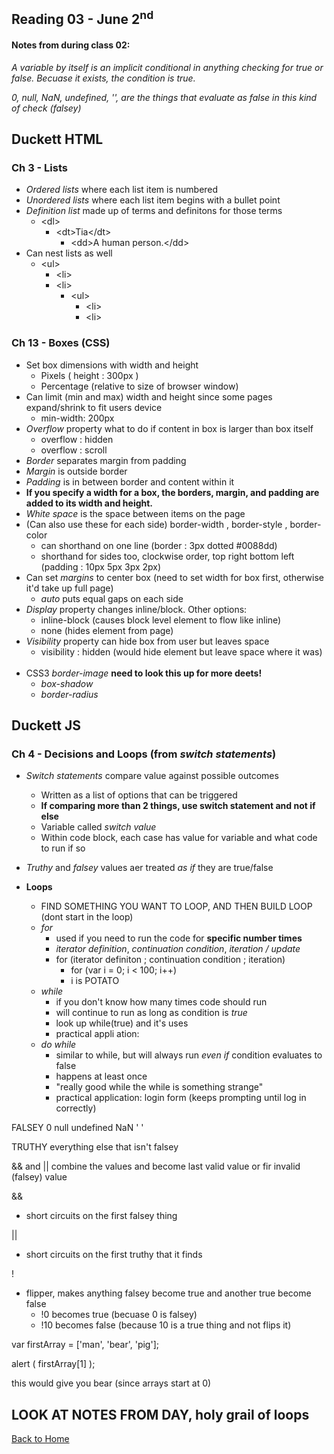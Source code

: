 ## Reading 03 - June 2<sup>nd</sup>

#### Notes from during class 02:

*A variable by itself is an implicit conditional in anything checking for true or false. Becuase it exists, the condition is true.*

*0, null, NaN, undefined, '', are the things that evaluate as false in this kind of check (falsey)*

## **Duckett HTML**

### Ch 3 - Lists
- *Ordered lists* where each list item is numbered
- *Unordered lists* where each list item begins with a bullet point
- *Definition list* made up of terms and definitons for those terms
  - \<dl> 
    - \<dt>Tia\</dt>
      - \<dd>A human person.\</dd>
- Can nest lists as well 
  - \<ul>
    - \<li>
    - \<li>
      - \<ul>
        - \<li>
        - \<li>

### Ch 13 - Boxes (CSS)
- Set box dimensions with width and height
  - Pixels ( height : 300px )
  - Percentage (relative to size of browser window)
- Can limit (min and max) width and height since some pages expand/shrink to fit users device
  - min-width: 200px   
- *Overflow* property what to do if content in box is larger than box itself
  - overflow : hidden
  - overflow : scroll
- *Border* separates margin from padding
- *Margin* is outside border
- *Padding* is in between border and content within it
- **If you specify a width for a box, the borders, margin, and padding are added to its width and height.**
- *White space* is the space between items on the page
- (Can also use these for each side) border-width , border-style , border-color 
  - can shorthand on one line (border : 3px dotted #0088dd)
  - shorthand for sides too, clockwise order, top right bottom left (padding : 10px 5px 3px 2px)
- Can set *margins* to center box (need to set width for box first, otherwise it'd take up full page)
  - *auto* puts equal gaps on each side
- *Display* property changes inline/block. Other options:
  - inline-block (causes block level element to flow like inline)
  - none (hides element from page)
- *Visibility* property can hide box from user but leaves space
  - visibility : hidden (would hide element but leave space where it was)
<br></br>
- CSS3 *border-image* **need to look this up for more deets!**
  - *box-shadow*
  - *border-radius*

## **Duckett JS**

### Ch 4 - Decisions and Loops (from *switch statements*)
- *Switch statements* compare value against possible outcomes
  - Written as a list of options that can be triggered
  - **If comparing more than 2 things, use switch statement and not if else**
  - Variable called *switch value* 
  - Within code block, each case has value for variable and what code to run if so
- *Truthy* and *falsey* values aer treated *as if* they are true/false

- **Loops**
  - FIND SOMETHING YOU WANT TO LOOP, AND THEN BUILD LOOP (dont start in the loop)
  - *for*
    - used if you need to run the code for **specific number times**
    - *iterator definition*, *continuation condition*, *iteration / update*
    - for (iterator definiton ; continuation condition ; iteration)
      - for (var i = 0; i < 100; i++)
      - i is POTATO
  - *while*
    - if you don't know how many times code should run
    - will continue to run as long as condition is *true*
    - look up while(true) and it's uses
    - practical appli ation: 
  - *do while*
    - similar to while, but will always run *even if* condition evaluates to false
    - happens at least once 
    - "really good while the while is something strange"
    - practical application: login form (keeps prompting until log in correctly)
    


FALSEY
0
null
undefined
NaN
' '

TRUTHY
everything else that isn't falsey


&& and || combine the values and become last valid value or fir invalid (falsey) value

&&
- short circuits on the first falsey thing

||
- short circuits on the first truthy that it finds

!
- flipper, makes anything falsey become true and another true become false
  - !0 becomes true (becuase 0 is falsey)
  - !10 becomes false (because 10 is a true thing and not flips it)



var firstArray = ['man', 'bear', 'pig'];

alert ( firstArray[1] );

this would give you bear (since arrays start at 0)

## LOOK AT NOTES FROM DAY, holy grail of loops



[Back to Home](README.md)